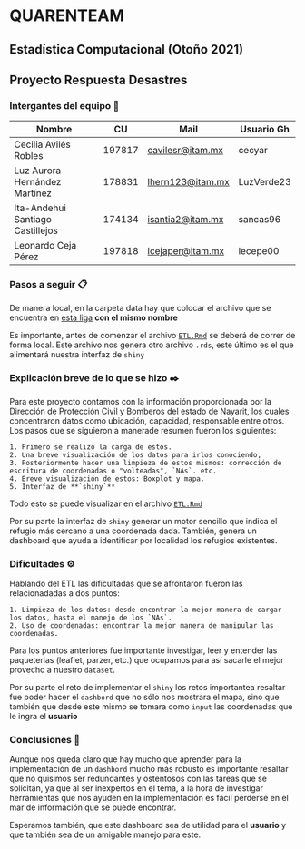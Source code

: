 # QUARENTEAM
## Estadística Computacional (Otoño 2021)

## Proyecto Respuesta Desastres
	
### Intergantes del equipo  🚀

| Nombre                           |  CU    | Mail                     | Usuario Gh |
|----------------------------------|--------|--------------------------|------------|
| Cecilia Avilés Robles	           | 197817 | cavilesr@itam.mx         | cecyar     |
| Luz Aurora Hernández Martínez    | 178831 | lhern123@itam.mx         | LuzVerde23 |
| Ita-Andehui Santiago Castillejos | 174134 | isantia2@itam.mx         | sancas96 |
| Leonardo Ceja Pérez              | 197818 | lcejaper@itam.mx         | lecepe00   |


### Pasos a seguir 📋

De manera local, en la carpeta data hay que colocar el archivo que se encuentra en [esta liga](https://docs.google.com/spreadsheets/d/0Bw4a10rhk2QqaTZkUmQwaXU4aEE/edit?usp=sharing&ouid=101036910978943156470&resourcekey=0-RQa9gRpFX0x3z5bSJGn0Dg&rtpof=true&sd=true) **con el mismo nombre**

Es importante, antes de comenzar el archivo [`ETL.Rmd`](https://github.com/LuzVerde23/Estadistica-Computacional-fall2021/blob/main/proyectos/RespuestaDesastre/quarenteam/ETL.Rmd) se deberá de correr de forma local. Este archivo nos genera otro archivo `.rds`, este último es el que alimentará nuestra interfaz de `shiny`


### Explicación breve de lo que se hizo ✒️

Para este proyecto contamos con la información proporcionada por la Dirección de Protección Civil y Bomberos del estado de Nayarit, los cuales concentraron datos como ubicación, capacidad, responsable entre otros. Los pasos que se siguieron a manerade resumen fueron los siguientes:

	1. Primero se realizó la carga de estos.
	2. Una breve visualización de los datos para irlos conociendo, 
	3. Posteriormente hacer una limpieza de estos mismos: corrección de escritura de coordenadas o "volteadas", `NAs`. etc.
	4. Breve visualización de estos: Boxplot y mapa.
	5. Interfaz de **`shiny`**

Todo esto se puede visualizar en el archivo [`ETL.Rmd`](https://github.com/LuzVerde23/Estadistica-Computacional-fall2021/blob/main/proyectos/RespuestaDesastre/quarenteam/ETL.Rmd)

Por su parte la interfaz de `shiny` generar un motor sencillo que indica el refugio más cercano a una coordenada dada. También, genera un dashboard que ayuda a identificar por localidad los refugios existentes.

### Dificultades ⚙️

Hablando del ETL las dificultadas que se afrontaron fueron las relacionadadas a dos puntos:

	1. Limpieza de los datos: desde encontrar la mejor manera de cargar los datos, hasta el manejo de los `NAs`. 
	2. Uso de coordenadas: encontrar la mejor manera de manipular las coordenadas.

Para los puntos anteriores fue importante investigar, leer y entender las paqueterias (leaflet, parzer, etc.) que ocupamos para así sacarle el mejor provecho a nuestro `dataset`.

Por su parte el reto de implementar el `shiny` los retos importantea resaltar fue poder hacer el `dashbord` que no sólo nos mostrara el mapa, sino que también que desde este mismo se tomara como `input` las coordenadas que le ingra el **usuario**

### Conclusiones 📄

Aunque nos queda claro que hay mucho que aprender para la implementación de un `dashbord` mucho más robusto es importante resaltar que no quisimos ser redundantes y ostentosos con las tareas que se solicitan, ya que al ser inexpertos en el tema, a la hora de investigar herramientas que nos ayuden en la implementación es fácil perderse en el mar de información que se puede encontrar.

Esperamos también, que este dashboard sea de utilidad para el **usuario** y que también sea de un amigable manejo para este.

